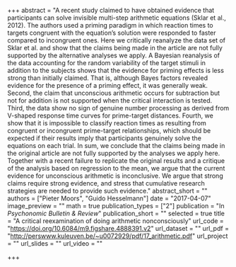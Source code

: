 +++
abstract = "A recent study claimed to have obtained evidence that participants can solve invisible multi-step arithmetic equations (Sklar et al., 2012). The authors used a priming paradigm in which reaction times to targets congruent with the equation’s solution were responded to faster compared to incongruent ones. Here we critically reanalyze the data set of Sklar et al. and show that the claims being made in the article are not fully supported by the alternative analyses we apply. A Bayesian reanalysis of the data accounting for the random variability of the target stimuli in addition to the subjects shows that the evidence for priming effects is less strong than initially claimed. That is, although Bayes factors revealed evidence for the presence of a priming effect, it was generally weak. Second, the claim that unconscious arithmetic occurs for subtraction but not for addition is not supported when the critical interaction is tested. Third, the data show no sign of genuine number processing as derived from V-shaped response time curves for prime-target distances. Fourth, we show that it is impossible to classify reaction times as resulting from congruent or incongruent prime-target relationships, which should be expected if their results imply that participants genuinely solve the equations on each trial. In sum, we conclude that the claims being made in the original article are not fully supported by the analyses we apply here. Together with a recent failure to replicate the original results and a critique of the analysis based on regression to the mean, we argue that the current evidence for unconscious arithmetic is inconclusive. We argue that strong claims require strong evidence, and stress that cumulative research strategies are needed to provide such evidence."
abstract_short = ""
authors = ["Pieter Moors", "Guido Hesselmann"]
date = "2017-04-07"
image_preview = ""
math = true
publication_types = ["2"]
publication = "In *Psychonomic Bulletin & Review*"
publication_short = ""
selected = true
title = "A critical reexamination of doing arithmetic nonconsciously"
url_code = "https://doi.org/10.6084/m9.figshare.4888391.v2"
url_dataset = ""
url_pdf = "http://perswww.kuleuven.be/~u0072929/pdf/17_arithmetic.pdf"
url_project = ""
url_slides = ""
url_video = ""

+++

